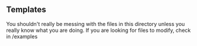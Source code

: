 ## Templates

You shouldn't really be messing with the files in this directory unless you really know what you are doing. If you are looking for files to modify, check in /examples
